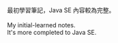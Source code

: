 <snippet>
  <content><![CDATA[
# notes

最初學習筆記，Java SE 內容較為完整。<br><br>
My initial-learned notes.<br>It's more completed to Java SE.

</content>
</snippet>
